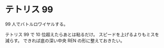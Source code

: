# テトリス 99

99 人でバトルロワイヤルする。

テトリス 99 で 10 位超えたらあとは粘るだけ。
スピードを上げるよりもミスを減らす。
できれば底の深い中央 REN の形に整えておきたい。

